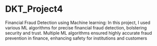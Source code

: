 # DKT_Project4
 Financial Fraud Detection using Machine learning:  In this project, I used various ML algorithms for precise financial fraud detection, bolstering security and trust.  Multiple ML algorithms ensured highly accurate fraud prevention in finance, enhancing safety for institutions and customers

